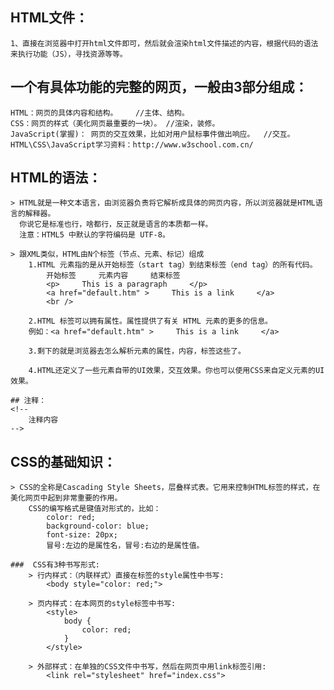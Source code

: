 
## HTML文件：
    1、直接在浏览器中打开html文件即可，然后就会渲染html文件描述的内容，根据代码的语法来执行功能（JS），寻找资源等等。

## 一个有具体功能的完整的网页，一般由3部分组成：
    HTML：网页的具体内容和结构。    //主体、结构。
    CSS：网页的样式（美化网页最重要的一块）。 //渲染，装修。
    JavaScript(掌握)： 网页的交互效果，比如对用户鼠标事件做出响应。  //交互。
    HTML\CSS\JavaScript学习资料：http://www.w3school.com.cn/

## HTML的语法：

    > HTML就是一种文本语言，由浏览器负责将它解析成具体的网页内容，所以浏览器就是HTML语言的解释器。
      你说它是标准也行，啥都行，反正就是语言的本质都一样。
      注意：HTML5 中默认的字符编码是 UTF-8。
      
    > 跟XML类似，HTML由N个标签（节点、元素、标记）组成
        1.HTML 元素指的是从开始标签（start tag）到结束标签（end tag）的所有代码。
            开始标签     元素内容     结束标签
            <p>     This is a paragraph     </p>
            <a href="default.htm" >     This is a link     </a>
            <br />     
        
        2.HTML 标签可以拥有属性。属性提供了有关 HTML 元素的更多的信息。
        例如：<a href="default.htm" >     This is a link     </a>
        
        3.剩下的就是浏览器去怎么解析元素的属性，内容，标签这些了。
        
        4.HTML还定义了一些元素自带的UI效果，交互效果。你也可以使用CSS来自定义元素的UI效果。
        
    ## 注释：
    <!--
        注释内容
    -->

## CSS的基础知识：
    
    > CSS的全称是Cascading Style Sheets，层叠样式表。它用来控制HTML标签的样式，在美化网页中起到非常重要的作用。
        CSS的编写格式是键值对形式的，比如：
            color: red;
            background-color: blue;
            font-size: 20px;
            冒号:左边的是属性名，冒号:右边的是属性值。

    ###  CSS有3种书写形式:
        > 行内样式：（内联样式）直接在标签的style属性中书写:
            <body style="color: red;">

        > 页内样式：在本网页的style标签中书写:
            <style>
                body {
                    color: red;
                }
            </style>
    
        > 外部样式：在单独的CSS文件中书写，然后在网页中用link标签引用:
            <link rel="stylesheet" href="index.css">













